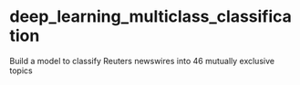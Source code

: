 # deep_learning_multiclass_classification
Build a model to classify Reuters newswires into 46 mutually exclusive topics
